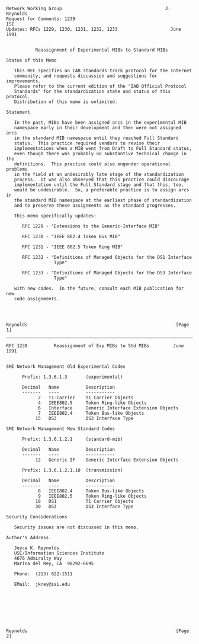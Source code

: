     Network Working Group                                       J. Reynolds
    Request for Comments: 1239                                          ISI
    Updates: RFCs 1229, 1230, 1231, 1232, 1233                    June 1991


               Reassignment of Experimental MIBs to Standard MIBs

    Status of this Memo

       This RFC specifies an IAB standards track protocol for the Internet
       community, and requests discussion and suggestions for improvements.
       Please refer to the current edition of the "IAB Official Protocol
       Standards" for the standardization state and status of this protocol.
       Distribution of this memo is unlimited.

    Statement

       In the past, MIBs have been assigned arcs in the experimental MIB
       namespace early in their development and then were not assigned arcs
       in the standard MIB namespace until they reached Full Standard
       status.  This practice required vendors to revise their
       implementations when a MIB went from Draft to Full Standard status,
       even though there was probably no substantive technical change in the
       definitions.  This practice could also engender operational problems
       in the field at an undesirably late stage of the standardization
       process.  It was also observed that this practice could discourage
       implementation until the Full Standard stage and that this, too,
       would be undesirable.  So, a preferable practice is to assign arcs in
       the standard MIB namespace at the earliest phase of standardization
       and to preserve these assignments as the standard progresses.

       This memo specifically updates:

          RFC 1229 - "Extensions to the Generic-Interface MIB"

          RFC 1230 - "IEEE 802.4 Token Bus MIB"

          RFC 1231 - "IEEE 802.5 Token Ring MIB"

          RFC 1232 - "Definitions of Managed Objects for the DS1 Interface
                      Type"

          RFC 1233 - "Definitions of Managed Objects for the DS3 Interface
                      Type"

       with new codes.  In the future, consult each MIB publication for new
       code assignments.




    Reynolds                                                        [Page 1]

------------------------------------------------------------------------

``` newpage
RFC 1239          Reassignment of Exp MIBs to Std MIBs         June 1991


SMI Network Management Old Experimental Codes

      Prefix: 1.3.6.1.3       (experimental)

      Decimal   Name          Description
      -------   ----          -----------
            2   T1-Carrier    T1 Carrier Objects
            4   IEEE802.5     Token Ring-like Objects
            6   Interface     Generic Interface Extension Objects
            7   IEEE802.4     Token Bus-like Objects
           15   DS3           DS3 Interface Type

SMI Network Management New Standard Codes

      Prefix: 1.3.6.1.2.1     (standard-mib)

      Decimal   Name          Description
      -------   ----          -----------
           12   Generic IF    Generic Interface Extension Objects

      Prefix: 1.3.6.1.2.1.10  (transmission)

      Decimal   Name          Description
      -------   ----          -----------
            8   IEEE802.4     Token Bus-like Objects
            9   IEEE802.5     Token Ring-like Objects
           18   DS1           T1 Carrier Objects
           30   DS3           DS3 Interface Type

Security Considerations

   Security issues are not discussed in this memo.

Author's Address

   Joyce K. Reynolds
   USC/Information Sciences Institute
   4676 Admiralty Way
   Marina del Rey, CA  90292-6695

   Phone:  (213) 822-1511

   EMail:  jkrey@isi.edu








Reynolds                                                        [Page 2]
```
